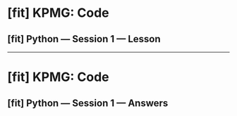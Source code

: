 # [fit] KPMG: Code
## [fit] Python — Session 1 — Lesson

---

# [fit] KPMG: Code
## [fit] Python — Session 1 — Answers
